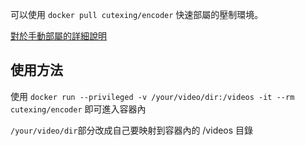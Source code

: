 可以使用 `docker pull cutexing/encoder` 快速部屬的壓制環境。

[對於手動部屬的詳細說明](https://blog.cutexing.com/2025/03/20/linux-%e5%a3%93%e7%89%87%e7%92%b0%e5%a2%83%e5%bb%ba%e7%ab%8b%e6%8c%87%e5%8d%97/)

## 使用方法

使用 `docker run --privileged -v /your/video/dir:/videos -it --rm cutexing/encoder` 即可進入容器內

`/your/video/dir`部分改成自己要映射到容器內的 /videos 目錄
